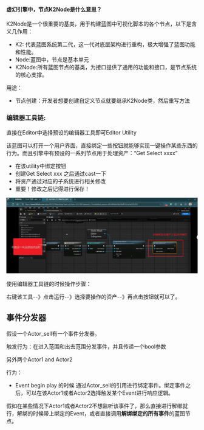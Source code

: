 #### 虚幻引擎中，节点K2Node是什么意思？

K2Node是一个很重要的基类，用于构建蓝图中可视化脚本的各个节点，以下是含义几作用：

- K2: 代表蓝图系统第二代，这一代对底层架构进行重构，极大增强了蓝图功能和性能。
- Node:蓝图中，节点是基本单元
- K2Node:所有蓝图节点的基类，为接口提供了通用的功能和接口，是节点系统的核心支撑。

用途：

- 节点创建：开发者想要创建自定义节点就要继承K2Node类，然后重写方法



### 编辑器工具链:

直接在Editor中选择预设的编辑器工具即可Editor Utility

该蓝图可以打开一个用户界面，直接绑定一些按钮就能够实现一键操作某些东西的行为。而且引擎中有预设的一系列节点用于处理资产：“Get Select xxxx” 

- 在该utility中绑定按钮
- 创建Get Select xxx 之后通过cast一下
-  将资产通过对应的子系统进行相关修改
- 重要！修改之后记得进行保存！

<img src="../Snipaste/编辑器工具链_资产修改.png" alt="编辑器工具链_资产修改" />

使用编辑器工具链的时候操作步骤：

右键该工具--》点击运行--》选择要操作的资产--》再点击按钮就可以了。



## 事件分发器

假设一个Actor_sell有一个事件分发器。

触发行为：在进入范围和出去范围分发事件，并且传递一个bool参数

另外两个Actor1 and Actor2

行为：

- Event begin play 的时候 通过Actor_sell的引用进行绑定事件。绑定事件之后，可以在该Actor1或者Actor2选择触发某个Event进行响应逻辑。



假如在某些情况下Actor1或者Actor2不想监听该事件了，那么直接进行解绑就行，解绑的时候带上绑定的Event，或者直接调用**解绑绑定的所有事件**的蓝图节点。